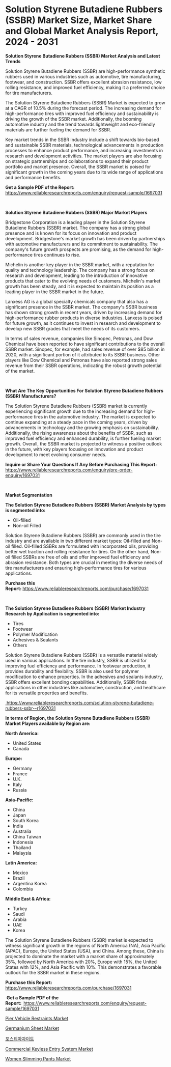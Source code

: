 <p><h1>Solution Styrene Butadiene Rubbers (SSBR) Market Size, Market Share and Global Market Analysis Report, 2024 - 2031</h1></p><p><strong>Solution Styrene Butadiene Rubbers (SSBR) Market Analysis and Latest Trends</strong></p>
<p><p>Solution Styrene Butadiene Rubbers (SSBR) are high-performance synthetic rubbers used in various industries such as automotive, tire manufacturing, footwear, and construction. SSBR offers excellent abrasion resistance, low rolling resistance, and improved fuel efficiency, making it a preferred choice for tire manufacturers.</p><p>The Solution Styrene Butadiene Rubbers (SSBR) Market is expected to grow at a CAGR of 10.5% during the forecast period. The increasing demand for high-performance tires with improved fuel efficiency and sustainability is driving the growth of the SSBR market. Additionally, the booming automotive industry and the trend towards lightweight and eco-friendly materials are further fueling the demand for SSBR.</p><p>Key market trends in the SSBR industry include a shift towards bio-based and sustainable SSBR materials, technological advancements in production processes to enhance product performance, and increasing investments in research and development activities. The market players are also focusing on strategic partnerships and collaborations to expand their product portfolio and market presence. Overall, the SSBR market is poised for significant growth in the coming years due to its wide range of applications and performance benefits.</p></p>
<p><strong>Get a Sample PDF of the Report:&nbsp;</strong> <a href="https://www.reliableresearchreports.com/enquiry/request-sample/1697031">https://www.reliableresearchreports.com/enquiry/request-sample/1697031</a></p>
<p>&nbsp;</p>
<p><strong>Solution Styrene Butadiene Rubbers (SSBR) Major Market Players</strong></p>
<p><p>Bridgestone Corporation is a leading player in the Solution Styrene Butadiene Rubbers (SSBR) market. The company has a strong global presence and is known for its focus on innovation and product development. Bridgestone's market growth has been driven by partnerships with automotive manufacturers and its commitment to sustainability. The company's future growth prospects are promising, as the demand for high-performance tires continues to rise.</p><p>Michelin is another key player in the SSBR market, with a reputation for quality and technology leadership. The company has a strong focus on research and development, leading to the introduction of innovative products that cater to the evolving needs of customers. Michelin's market growth has been steady, and it is expected to maintain its position as a leading player in the SSBR market in the future.</p><p>Lanxess AG is a global specialty chemicals company that also has a significant presence in the SSBR market. The company's SSBR business has shown strong growth in recent years, driven by increasing demand for high-performance rubber products in diverse industries. Lanxess is poised for future growth, as it continues to invest in research and development to develop new SSBR grades that meet the needs of its customers.</p><p>In terms of sales revenue, companies like Sinopec, Petronas, and Dow Chemical have been reported to have significant contributions to the overall SSBR market. Sinopec, for example, had sales revenue of over $85 billion in 2020, with a significant portion of it attributed to its SSBR business. Other players like Dow Chemical and Petronas have also reported strong sales revenue from their SSBR operations, indicating the robust growth potential of the market.</p></p>
<p>&nbsp;</p>
<p><strong>What Are The Key Opportunities For Solution Styrene Butadiene Rubbers (SSBR) Manufacturers?</strong></p>
<p><p>The Solution Styrene Butadiene Rubbers (SSBR) market is currently experiencing significant growth due to the increasing demand for high-performance tires in the automotive industry. The market is expected to continue expanding at a steady pace in the coming years, driven by advancements in technology and the growing emphasis on sustainability. Additionally, the rising awareness about the benefits of SSBR, such as improved fuel efficiency and enhanced durability, is further fueling market growth. Overall, the SSBR market is projected to witness a positive outlook in the future, with key players focusing on innovation and product development to meet evolving consumer needs.</p></p>
<p><strong>Inquire or Share Your Questions If Any Before Purchasing This Report:</strong> <a href="https://www.reliableresearchreports.com/enquiry/pre-order-enquiry/1697031">https://www.reliableresearchreports.com/enquiry/pre-order-enquiry/1697031</a></p>
<p>&nbsp;</p>
<p><strong>Market Segmentation</strong></p>
<p><strong>The Solution Styrene Butadiene Rubbers (SSBR) Market Analysis by types is segmented into:</strong></p>
<p><ul><li>Oil-filled</li><li>Non-oil Filled</li></ul></p>
<p><p>Solution Styrene Butadiene Rubbers (SSBR) are commonly used in the tire industry and are available in two different market types: Oil-filled and Non-oil filled. Oil-filled SSBRs are formulated with incorporated oils, providing better wet traction and rolling resistance for tires. On the other hand, Non-oil filled SSBRs are free of oils and offer improved fuel efficiency and abrasion resistance. Both types are crucial in meeting the diverse needs of tire manufacturers and ensuring high-performance tires for various applications.</p></p>
<p><strong>Purchase this Report:&nbsp;</strong><a href="https://www.reliableresearchreports.com/purchase/1697031">https://www.reliableresearchreports.com/purchase/1697031</a></p>
<p>&nbsp;</p>
<p><strong>The Solution Styrene Butadiene Rubbers (SSBR) Market Industry Research by Application is segmented into:</strong></p>
<p><ul><li>Tires</li><li>Footwear</li><li>Polymer Modification</li><li>Adhesives & Sealants</li><li>Others</li></ul></p>
<p><p>Solution Styrene Butadiene Rubbers (SSBR) is a versatile material widely used in various applications. In the tire industry, SSBR is utilized for improving fuel efficiency and performance. In footwear production, it provides durability and flexibility. SSBR is also used for polymer modification to enhance properties. In the adhesives and sealants industry, SSBR offers excellent bonding capabilities. Additionally, SSBR finds applications in other industries like automotive, construction, and healthcare for its versatile properties and benefits.</p></p>
<p><a href="https://www.reliableresearchreports.com/solution-styrene-butadiene-rubbers-ssbr--r1697031">&nbsp;https://www.reliableresearchreports.com/solution-styrene-butadiene-rubbers-ssbr--r1697031</a></p>
<p><strong>In terms of Region, the Solution Styrene Butadiene Rubbers (SSBR) Market Players available by Region are:</strong></p>
<p>
    <p> <strong> North America: </strong>
        <ul>
            <li>United States</li>
            <li>Canada</li>
        </ul>
        </p> 
    <p> <strong> Europe: </strong>
        <ul>
            <li>Germany</li>
            <li>France</li>
            <li>U.K.</li>
            <li>Italy</li>
            <li>Russia</li>
        </ul>
        </p> 
    <p> <strong> Asia-Pacific: </strong>
        <ul>
            <li>China</li>
            <li>Japan</li>
            <li>South Korea</li>
            <li>India</li>
            <li>Australia</li>
            <li>China Taiwan</li>
            <li>Indonesia</li>
            <li>Thailand</li>
            <li>Malaysia</li>
        </ul>
        </p> 
    <p> <strong> Latin America: </strong>
        <ul>
            <li>Mexico</li>
            <li>Brazil</li>
            <li>Argentina Korea</li>
            <li>Colombia</li>
        </ul>
        </p> 
    <p> <strong> Middle East & Africa: </strong>
        <ul>
            <li>Turkey</li>
            <li>Saudi</li>
            <li>Arabia</li>
            <li>UAE</li>
            <li>Korea</li>
        </ul>
    </p>
    </p>
<p><p>The Solution Styrene Butadiene Rubbers (SSBR) market is expected to witness significant growth in the regions of North America (NA), Asia Pacific (APAC), Europe, the United States (USA), and China. Among these, China is projected to dominate the market with a market share of approximately 35%, followed by North America with 20%, Europe with 15%, the United States with 12%, and Asia Pacific with 10%. This demonstrates a favorable outlook for the SSBR market in these regions.</p></p>
<p><strong>Purchase this Report: </strong><a href="https://www.reliableresearchreports.com/purchase/1697031">https://www.reliableresearchreports.com/purchase/1697031</a></p>
<p>&nbsp;<strong>Get a Sample PDF of the Report:&nbsp;&nbsp;</strong><a href="https://www.reliableresearchreports.com/enquiry/request-sample/1697031">https://www.reliableresearchreports.com/enquiry/request-sample/1697031</a></p>
<p><strong></strong></p>
<p><p><a href="https://github.com/LibbySpencer2018/Market-Research-Report-List-1/blob/main/pier-vehicle-restraints-market.md">Pier Vehicle Restraints Market</a></p><p><a href="https://www.linkedin.com/pulse/germanium-sheet-market-comprehensive-assessment-type-application-gxb0e">Germanium Sheet Market</a></p><p><a href="https://github.com/lzrvbyqzftro57/Market-Research-Report-List-2/blob/main/965151964136.md">포스티아자이트</a></p><p><a href="https://www.linkedin.com/pulse/commercial-keyless-entry-system-market-analysis-sze-forecasted-u0yte">Commercial Keyless Entry System Market</a></p><p><a href="https://issuu.com/reportprime-2/docs/women-slimming-pants-market-size-2030.pptx">Women Slimming Pants Market</a></p></p>